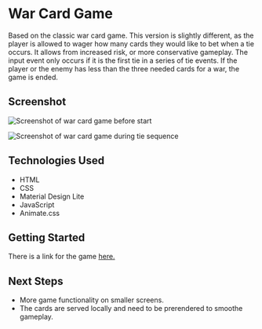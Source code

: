 # War Card Game
Based on the classic war card game. This version is slightly different, as the player is allowed to wager how many cards they would like to bet when a tie occurs. It allows from increased risk, or more conservative gameplay. The input event only occurs if it is the first tie in a series of tie events. If the player or the enemy has less than the three needed cards for a war, the game is ended.

## Screenshot
![Screenshot of war card game before start](https://imgur.com/Xl4RvUQ.png)

![Screenshot of war card game during tie sequence](https://imgur.com/92FqoaY.png)

## Technologies Used
- HTML
- CSS
- Material Design Lite
- JavaScript
- Animate.css

## Getting Started
There is a link for the game [here.](https://chasewri.github.io/war-card-game)

## Next Steps
<!-- - The input currently allows any bet input without restraint. -->
<!-- - The CSS cards used are currently formatted for a desktop screen, media queries need to be implemented for use on smaller screens. The CSS framework is made for it, but the cards' classes need to be changed on viewport change. -->
- More game functionality on smaller screens.
- The cards are served locally and need to be prerendered to smoothe gameplay.
